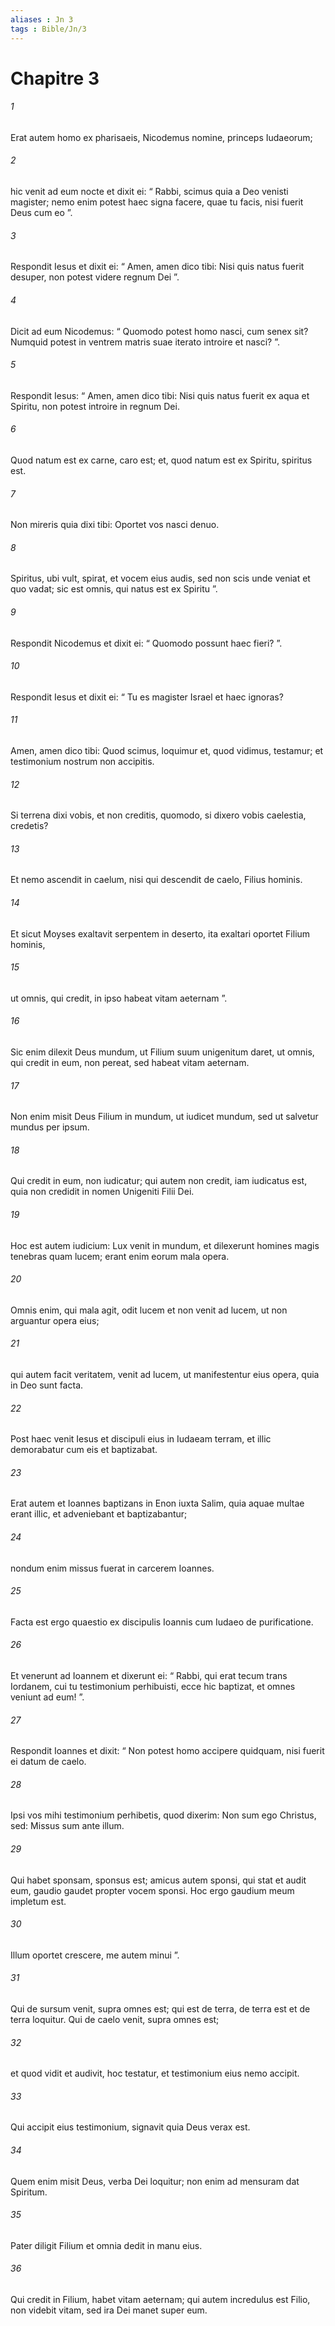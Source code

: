 ```yaml
---
aliases : Jn 3
tags : Bible/Jn/3
---
```


# Chapitre 3

###### 1
Erat autem homo ex pharisaeis, Nicodemus nomine, princeps Iudaeorum; 
###### 2
hic venit ad eum nocte et dixit ei: “ Rabbi, scimus quia a Deo venisti magister; nemo enim potest haec signa facere, quae tu facis, nisi fuerit Deus cum eo ”. 
###### 3
Respondit Iesus et dixit ei: “ Amen, amen dico tibi: Nisi quis natus fuerit desuper, non potest videre regnum Dei ”. 
###### 4
Dicit ad eum Nicodemus: “ Quomodo potest homo nasci, cum senex sit? Numquid potest in ventrem matris suae iterato introire et nasci? ”. 
###### 5
Respondit Iesus: “ Amen, amen dico tibi: Nisi quis natus fuerit ex aqua et Spiritu, non potest introire in regnum Dei. 
###### 6
Quod natum est ex carne, caro est; et, quod natum est ex Spiritu, spiritus est. 
###### 7
Non mireris quia dixi tibi: Oportet vos nasci denuo. 
###### 8
Spiritus, ubi vult, spirat, et vocem eius audis, sed non scis unde veniat et quo vadat; sic est omnis, qui natus est ex Spiritu ”. 
###### 9
Respondit Nicodemus et dixit ei: “ Quomodo possunt haec fieri? ”. 
###### 10
Respondit Iesus et dixit ei: “ Tu es magister Israel et haec ignoras? 
###### 11
Amen, amen dico tibi: Quod scimus, loquimur et, quod vidimus, testamur; et testimonium nostrum non accipitis. 
###### 12
Si terrena dixi vobis, et non creditis, quomodo, si dixero vobis caelestia, credetis? 
###### 13
Et nemo ascendit in caelum, nisi qui descendit de caelo, Filius hominis. 
###### 14
Et sicut Moyses exaltavit serpentem in deserto, ita exaltari oportet Filium hominis, 
###### 15
ut omnis, qui credit, in ipso habeat vitam aeternam ”.
###### 16
Sic enim dilexit Deus mundum, ut Filium suum unigenitum daret, ut omnis, qui credit in eum, non pereat, sed habeat vitam aeternam. 
###### 17
Non enim misit Deus Filium in mundum, ut iudicet mundum, sed ut salvetur mundus per ipsum. 
###### 18
Qui credit in eum, non iudicatur; qui autem non credit, iam iudicatus est, quia non credidit in nomen Unigeniti Filii Dei. 
###### 19
Hoc est autem iudicium: Lux venit in mundum, et dilexerunt homines magis tenebras quam lucem; erant enim eorum mala opera. 
###### 20
Omnis enim, qui mala agit, odit lucem et non venit ad lucem, ut non arguantur opera eius; 
###### 21
qui autem facit veritatem, venit ad lucem, ut manifestentur eius opera, quia in Deo sunt facta.
###### 22
Post haec venit Iesus et discipuli eius in Iudaeam terram, et illic demorabatur cum eis et baptizabat. 
###### 23
Erat autem et Ioannes baptizans in Enon iuxta Salim, quia aquae multae erant illic, et adveniebant et baptizabantur; 
###### 24
nondum enim missus fuerat in carcerem Ioannes.
###### 25
Facta est ergo quaestio ex discipulis Ioannis cum Iudaeo de purificatione. 
###### 26
Et venerunt ad Ioannem et dixerunt ei: “ Rabbi, qui erat tecum trans Iordanem, cui tu testimonium perhibuisti, ecce hic baptizat, et omnes veniunt ad eum! ”. 
###### 27
Respondit Ioannes et dixit: “ Non potest homo accipere quidquam, nisi fuerit ei datum de caelo. 
###### 28
Ipsi vos mihi testimonium perhibetis, quod dixerim: Non sum ego Christus, sed: Missus sum ante illum. 
###### 29
Qui habet sponsam, sponsus est; amicus autem sponsi, qui stat et audit eum, gaudio gaudet propter vocem sponsi. Hoc ergo gaudium meum impletum est. 
###### 30
Illum oportet crescere, me autem minui ”.
###### 31
Qui de sursum venit, supra omnes est; qui est de terra, de terra est et de terra loquitur. Qui de caelo venit, supra omnes est; 
###### 32
et quod vidit et audivit, hoc testatur, et testimonium eius nemo accipit. 
###### 33
Qui accipit eius testimonium, signavit quia Deus verax est.
###### 34
Quem enim misit Deus, verba Dei loquitur; non enim ad mensuram dat Spiritum. 
###### 35
Pater diligit Filium et omnia dedit in manu eius. 
###### 36
Qui credit in Filium, habet vitam aeternam; qui autem incredulus est Filio, non videbit vitam, sed ira Dei manet super eum.

